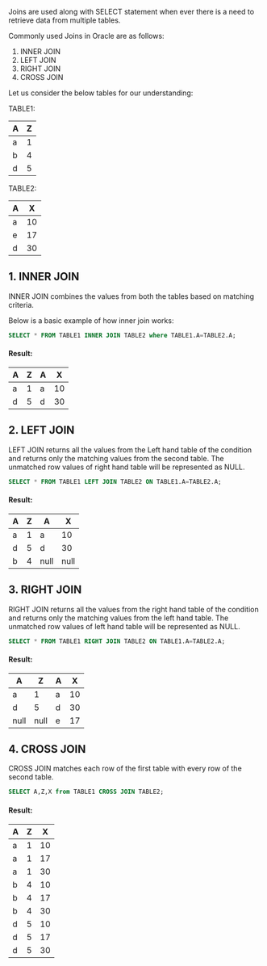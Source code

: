 
Joins are used along with SELECT statement when ever there is a need to retrieve data from multiple tables.

Commonly used Joins in Oracle are as follows:

1. INNER JOIN
2. LEFT JOIN
3. RIGHT JOIN
4. CROSS JOIN

Let us consider the below tables for our understanding:


TABLE1: 


|A|Z|
|---|---|
|a|1|
|b|4|
|d|5|


TABLE2:                    

|A|X|
|---|---|
|a|10|
|e|17|
|d|30|

## 1. INNER JOIN
INNER JOIN combines the values from both the tables based on matching criteria.

Below is a basic example of how inner join works:
```sql
SELECT * FROM TABLE1 INNER JOIN TABLE2 where TABLE1.A=TABLE2.A;
```

#### Result:

|A|Z|A|X|
|--|--|--|--|
|a|1|a|10|
|d|5|d|30|

## 2. LEFT JOIN
LEFT JOIN returns all the values from the Left hand table of the condition and returns only the matching values from the second table. The unmatched row values of right hand table will be represented as NULL.
```sql
SELECT * FROM TABLE1 LEFT JOIN TABLE2 ON TABLE1.A=TABLE2.A;
```
#### Result:

|A|Z|A|X|
|---|---|---|---|
|a|1|a|10|
|d|5|d|30|
|b|4|null|null|

## 3. RIGHT JOIN
RIGHT JOIN returns all the values from the right hand table of the condition and returns only the matching values from the left hand table. The unmatched row values of left hand table will be represented as NULL.
```sql
SELECT * FROM TABLE1 RIGHT JOIN TABLE2 ON TABLE1.A=TABLE2.A;
```
#### Result:

|A|Z|A|X|
|---|---|---|---|
|a|1|a|10|
|d|5|d|30|
|null|null|e|17|

## 4. CROSS JOIN
CROSS JOIN matches each row of the first table with every row of the second table.
```sql
SELECT A,Z,X from TABLE1 CROSS JOIN TABLE2;
```
#### Result:

|A|Z|X|
|---|---|---|
|a|1|10|
|a|1|17|
|a|1|30|
|b|4|10|
|b|4|17|
|b|4|30|
|d|5|10|
|d|5|17|
|d|5|30|
